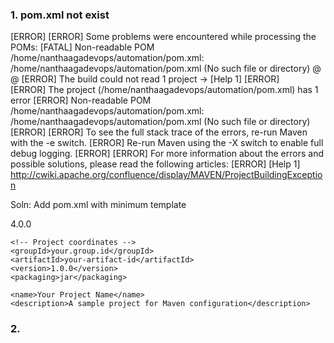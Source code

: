 
### 1. pom.xml not exist

[ERROR] [ERROR] Some problems were encountered while processing the POMs:
[FATAL] Non-readable POM /home/nanthaagadevops/automation/pom.xml: /home/nanthaagadevops/automation/pom.xml (No such file or directory) @ 
 @ 
[ERROR] The build could not read 1 project -> [Help 1]
[ERROR]   
[ERROR]   The project  (/home/nanthaagadevops/automation/pom.xml) has 1 error
[ERROR]     Non-readable POM /home/nanthaagadevops/automation/pom.xml: /home/nanthaagadevops/automation/pom.xml (No such file or directory)
[ERROR] 
[ERROR] To see the full stack trace of the errors, re-run Maven with the -e switch.
[ERROR] Re-run Maven using the -X switch to enable full debug logging.
[ERROR] 
[ERROR] For more information about the errors and possible solutions, please read the following articles:
[ERROR] [Help 1] http://cwiki.apache.org/confluence/display/MAVEN/ProjectBuildingException


Soln:  Add pom.xml with minimum template

<project xmlns="http://maven.apache.org/POM/4.0.0"
         xmlns:xsi="http://www.w3.org/2001/XMLSchema-instance"
         xsi:schemaLocation="http://maven.apache.org/POM/4.0.0 http://maven.apache.org/xsd/maven-4.0.0.xsd">
    <modelVersion>4.0.0</modelVersion>

    <!-- Project coordinates -->
    <groupId>your.group.id</groupId>
    <artifactId>your-artifact-id</artifactId>
    <version>1.0.0</version>
    <packaging>jar</packaging>

    <name>Your Project Name</name>
    <description>A sample project for Maven configuration</description>
    
</project>


### 2. 

